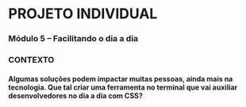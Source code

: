 <h1>PROJETO INDIVIDUAL</h1>

<h3>Módulo 5 – Facilitando o dia a dia<h3>

<p>CONTEXTO</p>
<p><h4>Algumas soluções podem impactar muitas pessoas, ainda mais na
tecnologia. Que tal criar uma ferramenta no terminal que vai auxiliar
desenvolvedores no dia a dia com CSS?<h4></p>

<br>
